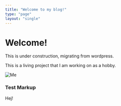 ```yaml
---
title: "Welcome to my blog!"
type: "page"
layout: "single"
---
```


# Welcome!
This is under construction, migrating from wordpress.

This is a living project that I am working on as a hobby.

![Me](https://campnesher.org/wp-content/uploads/sites/7/2020/09/Under-Construction-Sign.png)

### Test Markup
Hej!
